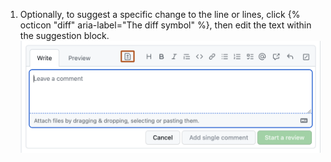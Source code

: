 1. Optionally, to suggest a specific change to the line or lines, click {% octicon "diff" aria-label="The diff symbol" %}, then edit the text within the suggestion block. ![Bloque de sugerencia](/assets/images/help/pull_requests/suggestion-block.png)

